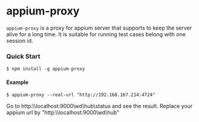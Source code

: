 appium-proxy
=======
`appium-proxy` is a proxy for appium server that supports to keep the server alive for a long time. It is suitable for running test cases belong with one session id.

### Quick Start

```
$ npm install -g appium-proxy
```
#### Example
```
$ appium-proxy --real-url "http://192.168.167.214:4724"
```
Go to http:\\\\localhost:9000\wd\hub\status and see the result. Replace your appium url by "http:\\\\localhost:9000\wd\hub"
